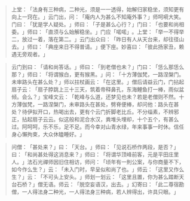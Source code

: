 
> 上堂：​「法身有三种病，二种光，须是一一透得，始解归家稳坐，须知更有向上一窍在。​」云门出，问：​「庵内人为甚么不知庵外事？​」师呵嗬大笑。门曰：​「犹是学人疑处。​」师曰：​「子是甚么心行？​」门曰：​「也要和尚相委。​」师曰：​「直须与么始解稳坐。​」门应「喏喏」​。上堂：​「举一不得举二，放过一着，落在第二。​」云门出众曰：​「昨日有人从天台来，却往径山去。​」师曰：​「典座来日不得普请。​」便下座。妙喜曰：​「彼此扬家丑，赖遇无旁观者。​」

> 云门到曰：​「请和尚答话。​」师曰：​「到老僧也未？​」门曰：​「恁么那恁么那？​」师曰：​「将谓猴白，更有猴黑。​」问：​「十方薄伽梵，一路涅槃门。未审路头在甚么处？​」师以拄杖画云：​「在这里。​」僧后请益云门，门拈起扇子云：​「扇子脖跳上三十三天，筑着帝释鼻孔，东海鯉鱼打一棒，雨似盆倾。会么？​」宝峰文云：​「乾峰与么道，还梦见也未？若是老僧则不然。十方薄伽梵，一路涅槃门，未审路头在甚处，劈脊便棒，却问他：路头在甚处？待伊拟开口，热喝出去，更有个云门折脚老比丘。不分缁素，不辨邪正，拈起扇子云云。似这般和泥合水汉，粪堆头埋却，十个五个，有甚么过。阿呵呵，乐不乐，足不足。而今幸对山青水绿，年来事事一时休。信任身心懶拘束，大众休瞌睡好。​」

> 问僧：​「甚处来？​」曰：​「天台。​」师曰：​「见说石桥作两段，是否？​」曰：​「和尚甚处得这消息来？​」师曰：​「将谓华顶峰前客，元是平田庄里人。​」法石光禪师因旧住相访，师问：​「顷年有一則公案，与你商量不下，如今作么生？​」云：​「未入门时，早呈似和尚了也。​」师云：​「这里又作么生？​」云：​「不可头上安头。​」师划一划云：​「这里且置，你为甚么踏断天台石桥？​」僧无语。师云：​「脱空妄语汉，出去。​」幻寄曰：​「此二尊宿勘僧，一人得法身二种光，一人得法身三种病，若人辨得出，许具只眼。​」
